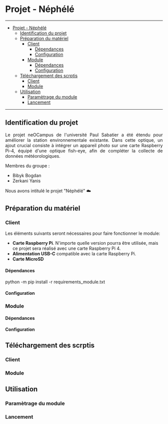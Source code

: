# Projet - Néphélé

---
- [Projet - Néphélé](#projet---néphélé)
  - [Identification du projet](#identification-du-projet)
  - [Préparation du matériel](#préparation-du-matériel)
    - [Client](#client)
      - [Dépendances](#dépendances)
      - [Configuration](#configuration)
    - [Module](#module)
      - [Dépendances](#dépendances-1)
      - [Configuration](#configuration-1)
  - [Téléchargement des scrptis](#téléchargement-des-scrptis)
    - [Client](#client-1)
    - [Module](#module-1)
  - [Utilisation](#utilisation)
    - [Paramètrage du module](#paramètrage-du-module)
    - [Lancement](#lancement)
---

## Identification du projet

<p style="text-align: justify;">Le projet neOCampus de l'université Paul Sabatier a été étendu pour améliorer la station environnementale existante. Dans cette optique, un ajout crucial consiste à intégrer un appareil photo sur une carte Raspberry Pi-4, équipé d'une optique fish-eye, afin de compléter la collecte de données météorologiques.</p>

Membres du groupe :
- Bibyk Bogdan
- Zerkani Yanis

Nous avons intitulé le projet "Néphélé" :cloud:

## Préparation du matériel

### Client

Les éléments suivants seront nécessaires pour faire fonctionner le module:

 - **Carte Raspberry Pi**. N'importe quelle version pourra être utilisée, mais ce projet sera réalisé avec une carte Raspberry Pi 4.
 - **Alimentation USB-C** compatible avec la carte Raspberry Pi.
 - **Carte MicroSD**

#### Dépendances

python -m pip install -r requirements_module.txt

#### Configuration

### Module

#### Dépendances

#### Configuration

## Téléchargement des scrptis

### Client

### Module

## Utilisation

### Paramètrage du module

### Lancement